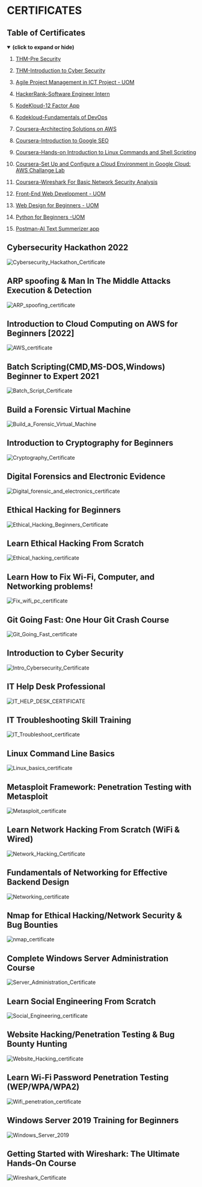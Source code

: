 # CERTIFICATES

## Table of Certificates
<details open>
<summary><b>(click to expand or hide)</b></summary>
  
1. [THM-Pre Security](#thms)
  
1. [THM-Introduction to Cyber Security](#thmcs)

1. [Agile Project Management in ICT Project - UOM](#uom1)

1. [HackerRank-Software Engineer Intern](#hkr1)
   
1. [KodeKloud-12 Factor App](#twof)

1. [Kodekloud-Fundamentals of DevOps](#devops)

1. [Coursera-Architecting Solutions on AWS](#ca1)

1. [Coursera-Introduction to Google SEO](#ca2)

1. [Coursera-Hands-on Introduction to Linux Commands and Shell Scripting](#ca3)

1. [Coursera-Set Up and Configure a Cloud Environment in Google Cloud: AWS Challange Lab](#ca4)

1. [Coursera-Wireshark For Basic Network Security Analysis](#ca5)

1. [Front-End Web Development - UOM](#uom2)

1. [Web Design for Beginners - UOM](#uom3)

1. [Python for Beginners -UOM](#uom4)

1. [Postman-AI Text Summerizer app](#post)


</details>

<a id="hackathon"></a>
## Cybersecurity Hackathon 2022

![Cybersecurity_Hackathon_Certificate](https://github.com/F745H/F745H/assets/102409904/c533a2fb-c9b8-4aa9-be3f-05607d40a184)

<a id="arp"></a>
## ARP spoofing & Man In The Middle Attacks Execution & Detection

![ARP_spoofing_certificate](https://github.com/F745H/F745H/assets/102409904/cb825390-f34f-4207-933d-c958fe4fcaa1)

<a id="aws"></a>
## Introduction to Cloud Computing on AWS for Beginners [2022]

![AWS_certificate](https://github.com/F745H/F745H/assets/102409904/5d1915be-2f27-4e84-8223-224d83deb1ab)

<a id="batch"></a>
## Batch Scripting(CMD,MS-DOS,Windows) Beginner to Expert 2021

![Batch_Script_Certificate](https://github.com/F745H/F745H/assets/102409904/118cacc8-441c-4943-b269-c30495a092b7)

<a id="vm"></a>
## Build a Forensic Virtual Machine

![Build_a_Forensic_Virtual_Machine](https://github.com/F745H/F745H/assets/102409904/42655f42-7aea-4def-98c2-70b325af67e3)

<a id="crypto"></a>
## Introduction to Cryptography for Beginners

![Cryptography_Certificate](https://github.com/F745H/F745H/assets/102409904/3a2a1f58-cb03-4bc7-ba49-ce1d0eca5336)

<a id="forensic"></a>
## Digital Forensics and Electronic Evidence

![Digital_forensic_and_electronics_certificate](https://github.com/F745H/F745H/assets/102409904/d060f912-e150-4283-8661-c44b47034d3c)

<a id="eth1"></a>
## Ethical Hacking for Beginners

![Ethical_Hacking_Beginners_Certificate](https://github.com/F745H/F745H/assets/102409904/6f609598-67eb-4d40-b04f-9962dacef71f)

<a id="eth2"></a>
## Learn Ethical Hacking From Scratch

![Ethical_hacking_certificate](https://github.com/F745H/F745H/assets/102409904/2485eebd-072d-40ab-b807-0b6a32af33c9)

<a id="wifi"></a>
## Learn How to Fix Wi-Fi, Computer, and Networking problems!

![Fix_wifi_pc_certificate](https://github.com/F745H/F745H/assets/102409904/27b42567-fdd2-47c9-b5bc-70c09c3f9d32)

<a id="git"></a>
## Git Going Fast: One Hour Git Crash Course

![Git_Going_Fast_certificate](https://github.com/F745H/F745H/assets/102409904/db55122c-aa74-4155-9c19-ff3a6bba08e7)

<a id="cyber"></a>
## Introduction to Cyber Security

![Intro_Cybersecurity_Certificate](https://github.com/F745H/F745H/assets/102409904/82388203-0ff9-4b92-8388-ef9f1662eabb)

<a id="help"></a>
## IT Help Desk Professional

![IT_HELP_DESK_CERTIFICATE](https://github.com/F745H/F745H/assets/102409904/19bffb3e-2ddc-4f36-acee-e2eebaef2fa3)

<a id="trouble"></a>
## IT Troubleshooting Skill Training

![IT_Troubleshoot_certificate](https://github.com/F745H/F745H/assets/102409904/57968baa-f609-4630-8a81-d96cadbf3102)

<a id="linux"></a>
## Linux Command Line Basics

![Linux_basics_certificate](https://github.com/F745H/F745H/assets/102409904/a8ffcd77-d8bc-4532-a768-e4652001dfe0)

<a id="metasploit"></a>
## Metasploit Framework: Penetration Testing with Metasploit

![Metasploit_certificate](https://github.com/F745H/F745H/assets/102409904/f8cc1034-68a7-43c0-8b33-eb6dd87b7ddb)

<a id="network"></a>
## Learn Network Hacking From Scratch (WiFi & Wired)

![Network_Hacking_Certificate](https://github.com/F745H/F745H/assets/102409904/efc3707a-4be8-4f8d-854b-2b79f8ea6c9e)

<a id="networking"></a>
## Fundamentals of Networking for Effective Backend Design

![Networking_certificate](https://github.com/F745H/F745H/assets/102409904/6034d5a1-8f33-40fd-bfe1-e9a94f50f411)

<a id="nmap"></a>
## Nmap for Ethical Hacking/Network Security & Bug Bounties

![nmap_certificate](https://github.com/F745H/F745H/assets/102409904/084c5533-d8e9-4836-9c4e-4110c2089b40)

<a id="server"></a>
## Complete Windows Server Administration Course

![Server_Administration_Certificate](https://github.com/F745H/F745H/assets/102409904/56636341-41da-4a62-8887-87cb5bd140c7)

<a id="social"></a>
## Learn Social Engineering From Scratch

![Social_Engineering_certificate](https://github.com/F745H/F745H/assets/102409904/7d2b9ccf-b1b0-49b8-8676-143bc9ec6433)

<a id="website"></a>
## Website Hacking/Penetration Testing & Bug Bounty Hunting

![Website_Hacking_certificate](https://github.com/F745H/F745H/assets/102409904/8ba431ff-c93c-428d-978c-471947cbd149)

<a id="wpa"></a>
## Learn Wi-Fi Password Penetration Testing (WEP/WPA/WPA2)

![Wifi_penetration_certificate](https://github.com/F745H/F745H/assets/102409904/ec19af3e-4231-403f-93d4-54a6c8c81503)

<a id="2019"></a>
## Windows Server 2019 Training for Beginners

![Windows_Server_2019](https://github.com/F745H/F745H/assets/102409904/44e9b0b3-1741-4e3e-a4f8-7a9bfa3dbd12)

<a id="wireshark"></a>
## Getting Started with Wireshark: The Ultimate Hands-On Course

![Wireshark_Certificate](https://github.com/F745H/F745H/assets/102409904/81b1ac9d-2e40-4620-ba15-f8b75a563a76)
